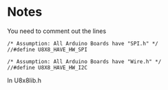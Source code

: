 # Notes

You need to comment out the lines

```
/* Assumption: All Arduino Boards have "SPI.h" */
//#define U8X8_HAVE_HW_SPI

/* Assumption: All Arduino Boards have "Wire.h" */
//#define U8X8_HAVE_HW_I2C
```

In U8x8lib.h
